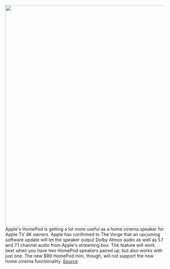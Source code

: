 <img src='https://cdn.vox-cdn.com/thumbor/VtHP-l6JrsUcjqKPHkBnNH9Jgmw=/0x0:2040x1360/1200x800/filters:focal(857x517:1183x843)/cdn.vox-cdn.com/uploads/chorus_image/image/67635234/jbareham_180202_2266_0057.0.jpg' width='700px' /><br/>
Apple's HomePod is getting a lot more useful as a home cinema speaker for Apple TV 4K owners. Apple has confirmed to The Verge that an upcoming software update will let the speaker output Dolby Atmos audio as well as 5.1 and 7.1 channel audio from Apple's streaming box. The feature will work best when you have two HomePod speakers paired up, but also works with just one. The new $99 HomePod mini, though, will not support the new home cinema functionality.
<a href='https://www.theverge.com/2020/10/15/21517321/apple-homepod-dolby-atmos-tv-4k-virtual-surround-sound-5-1-7-1'> Source <a/>